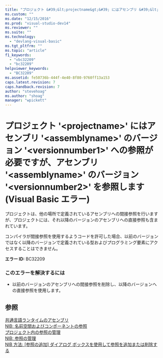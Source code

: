 ```yaml
---
title: "プロジェクト &#39;&lt;projectname&gt;&#39; にはアセンブリ &#39;&lt;assemblyname&gt;&#39; のバージョン &#39;&lt;versionnumber1&gt;&#39; への参照が必要ですが、アセンブリ &#39;&lt;assemblyname&gt;&#39; のバージョン &#39;&lt;versionnumber2&gt;&#39; を参照します (Visual Basic エラー) | Microsoft Docs"
ms.custom: ""
ms.date: "12/15/2016"
ms.prod: "visual-studio-dev14"
ms.reviewer: ""
ms.suite: ""
ms.technology: 
  - "devlang-visual-basic"
ms.tgt_pltfrm: ""
ms.topic: "article"
f1_keywords: 
  - "vbc32209"
  - "bc32209"
helpviewer_keywords: 
  - "BC32209"
ms.assetid: fe50736b-444f-4e40-8f80-9760ff13a153
caps.latest.revision: 7
caps.handback.revision: 7
author: "stevehoag"
ms.author: "shoag"
manager: "wpickett"
---
```

# プロジェクト &#39;&lt;projectname&gt;&#39; にはアセンブリ &#39;&lt;assemblyname&gt;&#39; のバージョン &#39;&lt;versionnumber1&gt;&#39; への参照が必要ですが、アセンブリ &#39;&lt;assemblyname&gt;&#39; のバージョン &#39;&lt;versionnumber2&gt;&#39; を参照します (Visual Basic エラー)
プロジェクトは、他の場所で定義されているアセンブリへの間接参照を行いますが、プロジェクトには、それ以降のバージョンのアセンブリへの直接参照も含まれています。  
  
 コンパイラが間接参照を使用するようコードを許可した場合、以前のバージョンではなく以降のバージョンで定義されている型およびプログラミング要素にアクセスすることはできません。  
  
 **エラー ID:** BC32209  
  
### このエラーを解決するには  
  
-   以前のバージョンのアセンブリへの間接参照を削除し、以降のバージョンへの直接参照を使用します。  
  
## 参照  
 [共通言語ランタイムのアセンブリ](../Topic/Assemblies%20in%20the%20Common%20Language%20Runtime.md)   
 [NIB: 名前空間およびコンポーネントの参照](http://msdn.microsoft.com/ja-jp/568fa759-796b-44cd-bf5e-1cf8de6e38fd)   
 [プロジェクト内の参照の管理](../ide/managing-references-in-a-project.md)   
 [NIB: 参照の管理](http://msdn.microsoft.com/ja-jp/910912ce-0dc9-4569-9274-32c44a20cb2c)   
 [NIB 方法: &#91;参照の追加&#93; ダイアログ ボックスを使用して参照を追加または削除する](http://msdn.microsoft.com/ja-jp/3bd75d61-f00c-47c0-86a2-dd1f20e231c9)
